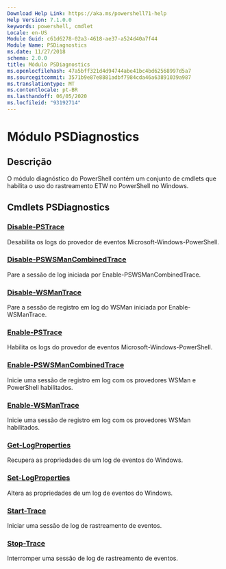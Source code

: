 ```yaml
---
Download Help Link: https://aka.ms/powershell71-help
Help Version: 7.1.0.0
keywords: powershell, cmdlet
Locale: en-US
Module Guid: c61d6278-02a3-4618-ae37-a524d40a7f44
Module Name: PSDiagnostics
ms.date: 11/27/2018
schema: 2.0.0
title: Módulo PSDiagnostics
ms.openlocfilehash: 47a5bff321d4d94744abe41bc4bd62568997d5a7
ms.sourcegitcommit: 3571b9e87e8881adbf7984cda46a63891039a987
ms.translationtype: MT
ms.contentlocale: pt-BR
ms.lasthandoff: 06/05/2020
ms.locfileid: "93192714"
---
```

# Módulo PSDiagnostics

## Descrição

O módulo diagnóstico do PowerShell contém um conjunto de cmdlets que habilita o uso do rastreamento ETW no PowerShell no Windows.

## Cmdlets PSDiagnostics

### [Disable-PSTrace](Disable-PSTrace.md)
Desabilita os logs do provedor de eventos Microsoft-Windows-PowerShell.

### [Disable-PSWSManCombinedTrace](Disable-PSWSManCombinedTrace.md)
Pare a sessão de log iniciada por Enable-PSWSManCombinedTrace.

### [Disable-WSManTrace](Disable-WSManTrace.md)
Pare a sessão de registro em log do WSMan iniciada por Enable-WSManTrace.

### [Enable-PSTrace](Enable-PSTrace.md)
Habilita os logs do provedor de eventos Microsoft-Windows-PowerShell.

### [Enable-PSWSManCombinedTrace](Enable-PSWSManCombinedTrace.md)
Inicie uma sessão de registro em log com os provedores WSMan e PowerShell habilitados.

### [Enable-WSManTrace](Enable-WSManTrace.md)
Inicie uma sessão de registro em log com os provedores WSMan habilitados.

### [Get-LogProperties](Get-LogProperties.md)
Recupera as propriedades de um log de eventos do Windows.

### [Set-LogProperties](Set-LogProperties.md)
Altera as propriedades de um log de eventos do Windows.

### [Start-Trace](Start-Trace.md)
Iniciar uma sessão de log de rastreamento de eventos.

### [Stop-Trace](Stop-Trace.md)
Interromper uma sessão de log de rastreamento de eventos.

